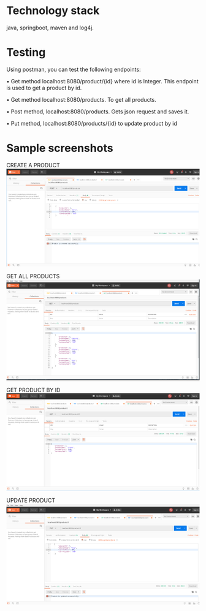 # Technology stack

 java, springboot, maven and log4j.

# Testing

Using postman, you can test the following endpoints:

•	Get method localhost:8080/product/{id} where id is Integer. This endpoint is used to get a product by id. 

•	Get method localhost:8080/products. To get all products. 

•	Post method, localhost:8080/products. Gets json request and saves it.

•	Put method, localhost:8080/products/{id} to update product by id

# Sample screenshots

CREATE A PRODUCT
![](images/create.png)

GET ALL PRODUCTS
![](images/allProducts.png)

GET PRODUCT BY ID
![](images/productById.png)

UPDATE PRODUCT
![](images/updateProduct.png)
